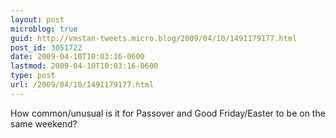 ```yaml
---
layout: post
microblog: true
guid: http://vmstan-tweets.micro.blog/2009/04/10/1491179177.html
post_id: 3051722
date: 2009-04-10T10:03:16-0600
lastmod: 2009-04-10T10:03:16-0600
type: post
url: /2009/04/10/1491179177.html
---
```

How common/unusual is it for Passover and Good Friday/Easter to be on the same weekend?

